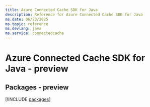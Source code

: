 ```yaml
---
title: Azure Connected Cache SDK for Java
description: Reference for Azure Connected Cache SDK for Java
ms.date: 06/23/2025
ms.topic: reference
ms.devlang: java
ms.service: connectedcache
---
```

# Azure Connected Cache SDK for Java - preview
## Packages - preview
[!INCLUDE [packages](connected-cache-index.md)]